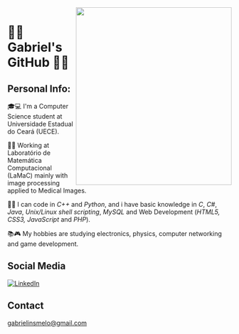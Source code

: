 <img align="right" width="350" height="400" src="imgs/matrix.gif">

# :ocean::boat: Gabriel's GitHub :rowboat::dolphin:

## Personal Info:

:mortar_board::computer: I'm a Computer Science student at Universidade Estadual do Ceará (UECE).

:wrench::microscope: Working at Laboratório de Matemática Computacional (LaMaC) mainly with image processing applied to Medical Images.

:hammer::scroll: I can code in <i>C++</i> and <i>Python</i>, and i have basic knowledge in <i>C</i>, <i>C#</i>, <i>Java</i>, <i>Unix/Linux shell scripting</i>, <i>MySQL</i> and Web Development (<i>HTML5, CSS3, JavaScript</i> and <i>PHP</i>).

:books::video_game: My hobbies are studying electronics, physics, computer networking and game development.

## Social Media

[![LinkedIn](https://img.shields.io/badge/LinkedIn--blue?style=for-the-badge&logo=linkedin&link=https://www.linkedin.com/in/gabrielfurtadolinsmelo/&logoColor=white)](https://www.linkedin.com/in/gabrielfurtadolinsmelo/)

## Contact

<a href="mailto: gabrielinsmelo@gmail.com">gabrielinsmelo@gmail.com</a>
